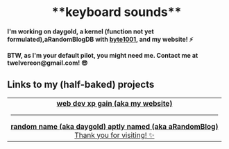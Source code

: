 <div align="center">
 <h1>**keyboard sounds**</h1>
  </div>
  <div>
  <strong><p>I'm working on daygold, a kernel (function not yet formulated),aRandomBlogDB with <a href="https://byte1001.dev" target="_blank">byte1001</a>, and my website! ⚡️</strong></p>
  <strong><p>BTW, as I'm your default pilot, you might need me. Contact me at twelvereon@gmail.com! 😎</p></strong>
<table width="100%">
<tr>
 <h2>Links to my (half-baked) projects</h2>
<td align="center">
<a href="defaultpilot.github.io">
<strong>web dev xp gain (aka my website)</strong>
 <hr>
<a href="https://github.com/defaultpilot/daygold">
<strong>random name (aka daygold)</strong>
<a href="https://github.com/byte1001/aRandomBlog">
<strong>aptly named (aka aRandomBlog)</strong>
<br>
Thank you for visiting! ✨
</div>
